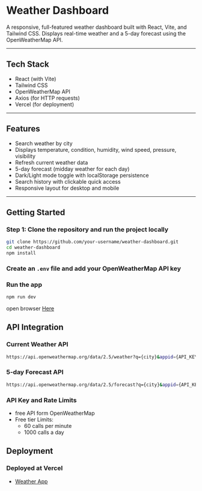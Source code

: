 # Weather Dashboard

A responsive, full-featured weather dashboard built with React, Vite, and Tailwind CSS. Displays real-time weather and a 5-day forecast using the OpenWeatherMap API.

---

## Tech Stack

- React (with Vite)
- Tailwind CSS
- OpenWeatherMap API
- Axios (for HTTP requests)
- Vercel (for deployment)

---

## Features

- Search weather by city
- Displays temperature, condition, humidity, wind speed, pressure, visibility
- Refresh current weather data
- 5-day forecast (midday weather for each day)
- Dark/Light mode toggle with localStorage persistence
- Search history with clickable quick access
- Responsive layout for desktop and mobile

---

## Getting Started

### Step 1: Clone the repository and run the project locally

```bash
git clone https://github.com/your-username/weather-dashboard.git
cd weather-dashboard
npm install
```

### Create an `.env` file and add your OpenWeatherMap API key

### Run the app

```bash
npm run dev
```
open browser [Here](http://localhost:5173) 

## API Integration

### Current Weather API

```bash
https://api.openweathermap.org/data/2.5/weather?q={city}&appid={API_KEY}&units=metric
```
### 5-day Forecast API

```bash
https://api.openweathermap.org/data/2.5/forecast?q={city}&appid={API_KEY}&units=metric
```

### API Key and Rate Limits
- free API form OpenWeatherMap
- Free tier Limits:
    - 60 calls per minute
    - 1000 calls a day


## Deployment

### Deployed at Vercel

- [Weather App](https://weather-dashboard-green-six.vercel.app/)
